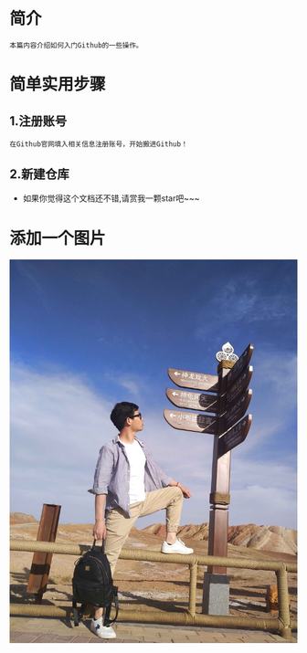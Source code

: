 # 简介
    本篇内容介绍如何入门Github的一些操作。

# 简单实用步骤

## 1.注册账号

    在Github官网填入相关信息注册账号，开始搬进Github！

## 2.新建仓库

	
* 如果你觉得这个文档还不错,请赏我一颗star吧~~~


# 添加一个图片
![我的头像](https://github.com/chenbocqu/Diary/blob/master/imgs/my_head_pic.jpg)
